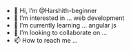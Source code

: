 - 👋 Hi, I’m @Harshith-beginner
- 👀 I’m interested in ... web development
- 🌱 I’m currently learning ... angular js
- 💞️ I’m looking to collaborate on ...
- 📫 How to reach me ...

<!---
Harshith-beginner/Harshith-beginner is a ✨ special ✨ repository because its `README.md` (this file) appears on your GitHub profile.
You can click the Preview link to take a look at your changes.
--->
